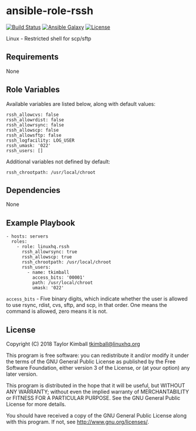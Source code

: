 # ansible-role-rssh

[![Build Status](https://travis-ci.org/linuxhq/ansible-role-rssh.svg?branch=master)](https://travis-ci.org/linuxhq/ansible-role-rssh)
[![Ansible Galaxy](https://img.shields.io/badge/ansible--galaxy-rssh-blue.svg?style=flat)](https://galaxy.ansible.com/linuxhq/rssh)
[![License](https://img.shields.io/badge/license-GPLv3-brightgreen.svg?style=flat)](COPYING)

Linux - Restricted shell for scp/sftp

## Requirements

None

## Role Variables

Available variables are listed below, along with default values:

    rssh_allowcvs: false
    rssh_allowrdist: false
    rssh_allowrsync: false
    rssh_allowscp: false
    rssh_allowsftp: false
    rssh_logfacility: LOG_USER
    rssh_umask: '022'
    rssh_users: []

Additional variables not defined by default:

    rssh_chrootpath: /usr/local/chroot

## Dependencies

None

## Example Playbook

    - hosts: servers
      roles:
        - role: linuxhq.rssh
          rssh_allowrsync: true
          rssh_allowscp: true
          rssh_chrootpath: /usr/local/chroot
          rssh_users:
            - name: tkimball
              access_bits: '00001'
              path: /usr/local/chroot
              umask: '022'

``access_bits`` -  Five binary digits, which indicate whether the user is allowed to use rsync, rdist, cvs, sftp, and scp, in that order. One means the command is allowed, zero means it is not.

## License

Copyright (C) 2018 Taylor Kimball <tkimball@linuxhq.org>

This program is free software: you can redistribute it and/or modify
it under the terms of the GNU General Public License as published by
the Free Software Foundation, either version 3 of the License, or
(at your option) any later version.

This program is distributed in the hope that it will be useful,
but WITHOUT ANY WARRANTY; without even the implied warranty of
MERCHANTABILITY or FITNESS FOR A PARTICULAR PURPOSE. See the
GNU General Public License for more details.

You should have received a copy of the GNU General Public License
along with this program. If not, see <http://www.gnu.org/licenses/>.
